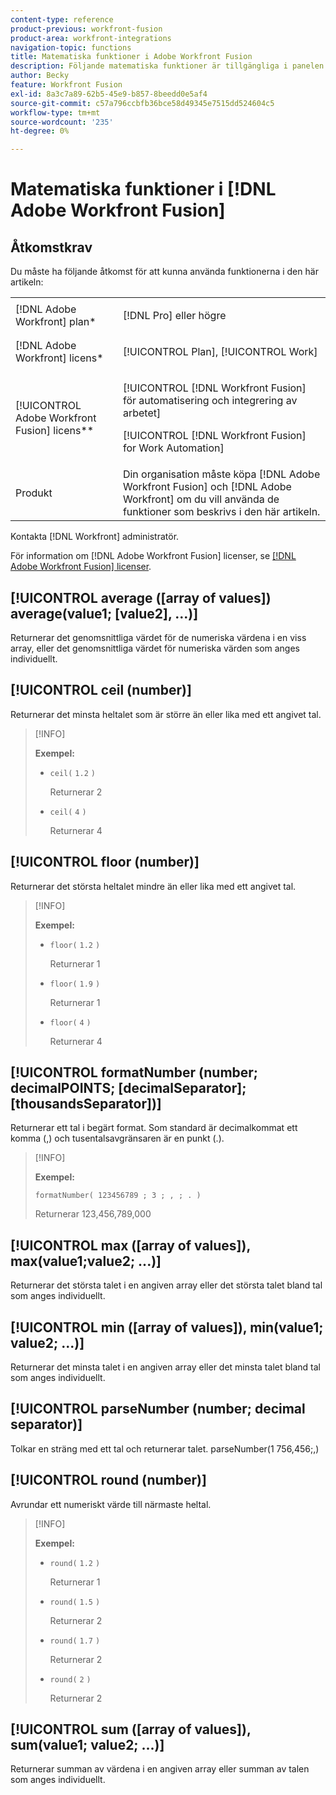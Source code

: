 ```yaml
---
content-type: reference
product-previous: workfront-fusion
product-area: workfront-integrations
navigation-topic: functions
title: Matematiska funktioner i Adobe Workfront Fusion
description: Följande matematiska funktioner är tillgängliga i panelen för mappning av Adobe Workfront Fusion.
author: Becky
feature: Workfront Fusion
exl-id: 8a3c7a89-62b5-45e9-b857-8beedd0e5af4
source-git-commit: c57a796ccbfb36bce58d49345e7515dd524604c5
workflow-type: tm+mt
source-wordcount: '235'
ht-degree: 0%

---
```


# Matematiska funktioner i [!DNL Adobe Workfront Fusion]

## Åtkomstkrav

Du måste ha följande åtkomst för att kunna använda funktionerna i den här artikeln:

<table style="table-layout:auto">
 <col> 
 <col> 
 <tbody> 
  <tr> 
   <td role="rowheader">[!DNL Adobe Workfront] plan*</td> 
   <td> <p>[!DNL Pro] eller högre</p> </td> 
  </tr> 
  <tr data-mc-conditions=""> 
   <td role="rowheader">[!DNL Adobe Workfront] licens*</td> 
   <td> <p>[!UICONTROL Plan], [!UICONTROL Work]</p> </td> 
  </tr> 
  <tr> 
   <td role="rowheader">[!UICONTROL Adobe Workfront Fusion] licens**</td> 
   <td> <p>[!UICONTROL [!DNL Workfront Fusion] för automatisering och integrering av arbetet] </p><p>[!UICONTROL [!DNL Workfront Fusion] for Work Automation]</p>  </td> 
  </tr> 
  <tr> 
   <td role="rowheader">Produkt</td> 
   <td>Din organisation måste köpa [!DNL Adobe Workfront Fusion] och [!DNL Adobe Workfront] om du vill använda de funktioner som beskrivs i den här artikeln.</td> 
  </tr> 
 </tbody> 
</table>

Kontakta [!DNL Workfront] administratör.

För information om [!DNL Adobe Workfront Fusion] licenser, se [[!DNL Adobe Workfront Fusion] licenser](../../workfront-fusion/get-started/license-automation-vs-integration.md).

## [!UICONTROL average ([array of values]) average(value1; [value2], ...)]

Returnerar det genomsnittliga värdet för de numeriska värdena i en viss array, eller det genomsnittliga värdet för numeriska värden som anges individuellt.

## [!UICONTROL ceil (number)]

Returnerar det minsta heltalet som är större än eller lika med ett angivet tal.

>[!INFO]
>
>**Exempel:**
>
>* `ceil(` `1.2` `)`
   >
   >   Returnerar 2
>
>* `ceil(` `4` `)`
   >
   >   Returnerar 4


## [!UICONTROL floor (number)]

Returnerar det största heltalet mindre än eller lika med ett angivet tal.

>[!INFO]
>
>**Exempel:**
>
>* `floor(` `1.2` `)`
   >
   >   Returnerar 1
>
>* `floor(` `1.9` `)`
   >
   >   Returnerar 1
>
>* `floor(` `4` `)`
   >
   >   Returnerar 4


## [!UICONTROL formatNumber (number; decimalPOINTS; [decimalSeparator]; [thousandsSeparator])]

Returnerar ett tal i begärt format. Som standard är decimalkommat ett komma (,) och tusentalsavgränsaren är en punkt (.).

>[!INFO]
>
>**Exempel:**
>
>`formatNumber( 123456789 ; 3 ; , ; . )`
>
>Returnerar 123,456,789,000

## [!UICONTROL max ([array of values]), max(value1;value2; ...)]

Returnerar det största talet i en angiven array eller det största talet bland tal som anges individuellt.

## [!UICONTROL min ([array of values]), min(value1; value2; ...)]

Returnerar det minsta talet i en angiven array eller det minsta talet bland tal som anges individuellt.

## [!UICONTROL parseNumber (number; decimal separator)]

Tolkar en sträng med ett tal och returnerar talet. parseNumber(1 756,456;,)

## [!UICONTROL round (number)]

Avrundar ett numeriskt värde till närmaste heltal.

>[!INFO]
>
>**Exempel:**
>
>* `round(` `1.2` `)`
   >
   >   Returnerar 1
>
>* `round(` `1.5` `)`
   >
   >   Returnerar 2
>
>* `round(` `1.7` `)`
   >
   >   Returnerar 2
> 
>* `round(` `2` `)`
   >
   >   Returnerar 2


## [!UICONTROL sum ([array of values]), sum(value1; value2; ...)]

Returnerar summan av värdena i en angiven array eller summan av talen som anges individuellt.
